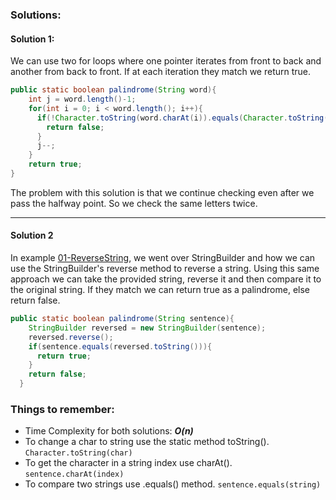 ### Solutions:

#### Solution 1:

We can use two for loops where one pointer iterates from front to back and another from back to front. If at each iteration they match we return true. 

```java
public static boolean palindrome(String word){
    int j = word.length()-1;
    for(int i = 0; i < word.length(); i++){
      if(!Character.toString(word.charAt(i)).equals(Character.toString(word.charAt(j)))){
        return false;
      }
      j--;
    }
    return true;
}
```
The problem with this solution is that we continue checking even after we pass the halfway point. So we check the same letters twice. 

---

#### Solution 2

In example [01-ReverseString](../01-ReverseString/01-solution.md), we went over StringBuilder and how we can use the StringBuilder's reverse method to reverse a string. Using this same approach we can take the provided string, reverse it and then compare it to the original string. If they match we can return true as a palindrome, else return false.

```java
public static boolean palindrome(String sentence){
    StringBuilder reversed = new StringBuilder(sentence);
    reversed.reverse();
    if(sentence.equals(reversed.toString())){
      return true;
    }
    return false;
  }
```


### Things to remember:
* Time Complexity for both solutions: _**O(n)**_
* To change a char to string use the static method toString(). `Character.toString(char)`
* To get the character in a string index use charAt(). `sentence.charAt(index)`
* To compare two strings use .equals() method. `sentence.equals(string)`